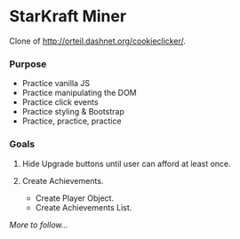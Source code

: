 # StarKraft Miner

Clone of http://orteil.dashnet.org/cookieclicker/. 

### Purpose

- Practice vanilla JS
- Practice manipulating the DOM
- Practice click events
- Practice styling & Bootstrap
- Practice, practice, practice

### Goals

1. Hide Upgrade buttons until user can afford at least once.

2. Create Achievements.
   - Create Player Object.
   - Create Achievements List.

_More to follow..._
